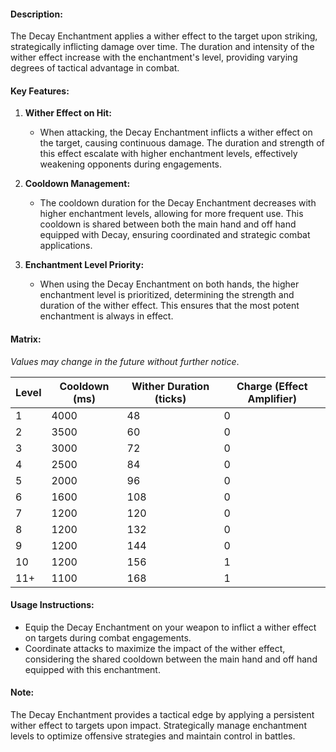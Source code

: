 #### **Description:**

The Decay Enchantment applies a wither effect to the target upon striking, strategically inflicting damage over time. The duration and intensity of the wither effect increase with the enchantment's level, providing varying degrees of tactical advantage in combat.

#### **Key Features:**

1. **Wither Effect on Hit:**
    
    - When attacking, the Decay Enchantment inflicts a wither effect on the target, causing continuous damage. The duration and strength of this effect escalate with higher enchantment levels, effectively weakening opponents during engagements.
2. **Cooldown Management:**
    
    - The cooldown duration for the Decay Enchantment decreases with higher enchantment levels, allowing for more frequent use. This cooldown is shared between both the main hand and off hand equipped with Decay, ensuring coordinated and strategic combat applications.
3. **Enchantment Level Priority:**
    
    - When using the Decay Enchantment on both hands, the higher enchantment level is prioritized, determining the strength and duration of the wither effect. This ensures that the most potent enchantment is always in effect.

#### **Matrix:**

_Values may change in the future without further notice_.

|Level|Cooldown (ms)|Wither Duration (ticks)|Charge (Effect Amplifier)|
|---|---|---|---|
|1|4000|48|0|
|2|3500|60|0|
|3|3000|72|0|
|4|2500|84|0|
|5|2000|96|0|
|6|1600|108|0|
|7|1200|120|0|
|8|1200|132|0|
|9|1200|144|0|
|10|1200|156|1|
|11+|1100|168|1|

#### **Usage Instructions:**

- Equip the Decay Enchantment on your weapon to inflict a wither effect on targets during combat engagements.
- Coordinate attacks to maximize the impact of the wither effect, considering the shared cooldown between the main hand and off hand equipped with this enchantment.

#### **Note:**

The Decay Enchantment provides a tactical edge by applying a persistent wither effect to targets upon impact. Strategically manage enchantment levels to optimize offensive strategies and maintain control in battles.